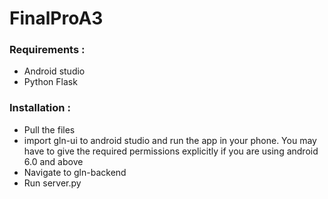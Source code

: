 # FinalProA3

### Requirements :
- Android studio
- Python Flask


### Installation :
- Pull the files
- import gln-ui to android studio and run the app in your phone. You may have to give the required permissions explicitly if you are using android 6.0 and above
- Navigate to gln-backend
- Run server.py

